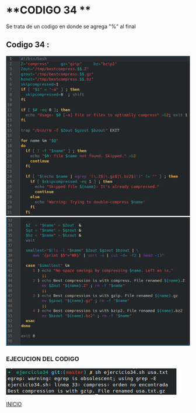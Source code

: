 # **CODIGO 34 **
Se trata de un codigo en donde se agrega "%" al final 

## Codigo 34 : 
![codigo34.png](codigo34.png)
![codigo34-1.png](codigo34-1.png)

### **EJECUCION DEL CODIGO**
![ejecucion.png](ejecucion.png)


[INICIO](https://github.com/SPM-UPVictoria/test-git-2130074/tree/main/README.md)
